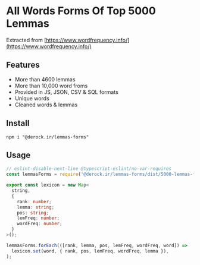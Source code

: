# All Words Forms Of Top 5000 Lemmas

Extracted from [https://www.wordfrequency.info/](https://www.wordfrequency.info/)

## Features

* More than 4600 lemmas
* More than 10,000 word froms
* Provided in JS, JSON, CSV & SQL formats
* Unique words
* Cleaned words & lemmas

## Install

```
npm i "@derock.ir/lemmas-forms"
```

## Usage

```typescript
// eslint-disable-next-line @typescript-eslint/no-var-requires
const lemmasForms = require('@derock.ir/lemmas-forms/dist/5000-lemmas-forms.json');

export const lexicon = new Map<
  string,
  {
    rank: number;
    lemma: string;
    pos: string;
    lemFreq: number;
    wordFreq: number;
  }
>();

lemmasForms.forEach(([rank, lemma, pos, lemFreq, wordFreq, word]) =>
  lexicon.set(word, { rank, pos, lemFreq, wordFreq, lemma }),
);
```
